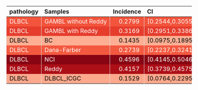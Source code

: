 <table class="table" style="margin-left: 0; margin-right: auto;">
 <thead>
  <tr>
   <th style="text-align:left;"> pathology </th>
   <th style="text-align:left;"> Samples </th>
   <th style="text-align:right;"> Incidence </th>
   <th style="text-align:left;"> CI </th>
  </tr>
 </thead>
<tbody>
  <tr>
   <td style="text-align:left;color: rgba(255, 255, 255, 255) !important;background-color: rgba(242, 84, 60, 255) !important;border-left:1px solid #DDDDDD;white-space: nowrap;"> DLBCL </td>
   <td style="text-align:left;color: rgba(255, 255, 255, 255) !important;background-color: rgba(242, 84, 60, 255) !important;border-left:1px solid #DDDDDD;white-space: nowrap;"> GAMBL without Reddy </td>
   <td style="text-align:right;color: rgba(255, 255, 255, 255) !important;background-color: rgba(242, 84, 60, 255) !important;border-left:1px solid #DDDDDD;white-space: nowrap;"> <span style="     color: rgba(255, 255, 255, 255) !important;border-radius: 4px; padding-right: 4px; padding-left: 4px; background-color: rgba(242, 84, 60, 255) !important;">0.2799</span> </td>
   <td style="text-align:left;color: rgba(255, 255, 255, 255) !important;background-color: rgba(242, 84, 60, 255) !important;border-left:1px solid #DDDDDD;white-space: nowrap;"> [0.2544,0.3055] </td>
  </tr>
  <tr>
   <td style="text-align:left;color: rgba(255, 255, 255, 255) !important;background-color: rgba(230, 61, 45, 255) !important;border-left:1px solid #DDDDDD;white-space: nowrap;"> DLBCL </td>
   <td style="text-align:left;color: rgba(255, 255, 255, 255) !important;background-color: rgba(230, 61, 45, 255) !important;border-left:1px solid #DDDDDD;white-space: nowrap;"> GAMBL with Reddy </td>
   <td style="text-align:right;color: rgba(255, 255, 255, 255) !important;background-color: rgba(230, 61, 45, 255) !important;border-left:1px solid #DDDDDD;white-space: nowrap;"> <span style="     color: rgba(255, 255, 255, 255) !important;border-radius: 4px; padding-right: 4px; padding-left: 4px; background-color: rgba(230, 61, 45, 255) !important;">0.3169</span> </td>
   <td style="text-align:left;color: rgba(255, 255, 255, 255) !important;background-color: rgba(230, 61, 45, 255) !important;border-left:1px solid #DDDDDD;white-space: nowrap;"> [0.2951,0.3386] </td>
  </tr>
  <tr>
   <td style="text-align:left;color: rgba(0, 0, 0, 255) !important;background-color: rgba(253, 174, 147, 255) !important;border-left:1px solid #DDDDDD;white-space: nowrap;"> DLBCL </td>
   <td style="text-align:left;color: rgba(0, 0, 0, 255) !important;background-color: rgba(253, 174, 147, 255) !important;border-left:1px solid #DDDDDD;white-space: nowrap;"> BC </td>
   <td style="text-align:right;color: rgba(0, 0, 0, 255) !important;background-color: rgba(253, 174, 147, 255) !important;border-left:1px solid #DDDDDD;white-space: nowrap;"> <span style="     color: rgba(0, 0, 0, 255) !important;border-radius: 4px; padding-right: 4px; padding-left: 4px; background-color: rgba(253, 174, 147, 255) !important;">0.1435</span> </td>
   <td style="text-align:left;color: rgba(0, 0, 0, 255) !important;background-color: rgba(253, 174, 147, 255) !important;border-left:1px solid #DDDDDD;white-space: nowrap;"> [0.0975,0.1895] </td>
  </tr>
  <tr>
   <td style="text-align:left;color: rgba(255, 255, 255, 255) !important;background-color: rgba(243, 89, 63, 255) !important;border-left:1px solid #DDDDDD;white-space: nowrap;"> DLBCL </td>
   <td style="text-align:left;color: rgba(255, 255, 255, 255) !important;background-color: rgba(243, 89, 63, 255) !important;border-left:1px solid #DDDDDD;white-space: nowrap;"> Dana-Farber </td>
   <td style="text-align:right;color: rgba(255, 255, 255, 255) !important;background-color: rgba(243, 89, 63, 255) !important;border-left:1px solid #DDDDDD;white-space: nowrap;"> <span style="     color: rgba(255, 255, 255, 255) !important;border-radius: 4px; padding-right: 4px; padding-left: 4px; background-color: rgba(243, 89, 63, 255) !important;">0.2739</span> </td>
   <td style="text-align:left;color: rgba(255, 255, 255, 255) !important;background-color: rgba(243, 89, 63, 255) !important;border-left:1px solid #DDDDDD;white-space: nowrap;"> [0.2237,0.3241] </td>
  </tr>
  <tr>
   <td style="text-align:left;color: rgba(255, 255, 255, 255) !important;background-color: rgba(136, 5, 19, 255) !important;border-left:1px solid #DDDDDD;white-space: nowrap;"> DLBCL </td>
   <td style="text-align:left;color: rgba(255, 255, 255, 255) !important;background-color: rgba(136, 5, 19, 255) !important;border-left:1px solid #DDDDDD;white-space: nowrap;"> NCI </td>
   <td style="text-align:right;color: rgba(255, 255, 255, 255) !important;background-color: rgba(136, 5, 19, 255) !important;border-left:1px solid #DDDDDD;white-space: nowrap;"> <span style="     color: rgba(255, 255, 255, 255) !important;border-radius: 4px; padding-right: 4px; padding-left: 4px; background-color: rgba(136, 5, 19, 255) !important;">0.4596</span> </td>
   <td style="text-align:left;color: rgba(255, 255, 255, 255) !important;background-color: rgba(136, 5, 19, 255) !important;border-left:1px solid #DDDDDD;white-space: nowrap;"> [0.4145,0.5046] </td>
  </tr>
  <tr>
   <td style="text-align:left;color: rgba(255, 255, 255, 255) !important;background-color: rgba(173, 15, 23, 255) !important;border-left:1px solid #DDDDDD;white-space: nowrap;"> DLBCL </td>
   <td style="text-align:left;color: rgba(255, 255, 255, 255) !important;background-color: rgba(173, 15, 23, 255) !important;border-left:1px solid #DDDDDD;white-space: nowrap;"> Reddy </td>
   <td style="text-align:right;color: rgba(255, 255, 255, 255) !important;background-color: rgba(173, 15, 23, 255) !important;border-left:1px solid #DDDDDD;white-space: nowrap;"> <span style="     color: rgba(255, 255, 255, 255) !important;border-radius: 4px; padding-right: 4px; padding-left: 4px; background-color: rgba(173, 15, 23, 255) !important;">0.4157</span> </td>
   <td style="text-align:left;color: rgba(255, 255, 255, 255) !important;background-color: rgba(173, 15, 23, 255) !important;border-left:1px solid #DDDDDD;white-space: nowrap;"> [0.3739,0.4575] </td>
  </tr>
  <tr>
   <td style="text-align:left;color: rgba(0, 0, 0, 255) !important;background-color: rgba(253, 168, 140, 255) !important;border-left:1px solid #DDDDDD;white-space: nowrap;"> DLBCL </td>
   <td style="text-align:left;color: rgba(0, 0, 0, 255) !important;background-color: rgba(253, 168, 140, 255) !important;border-left:1px solid #DDDDDD;white-space: nowrap;"> DLBCL_ICGC </td>
   <td style="text-align:right;color: rgba(0, 0, 0, 255) !important;background-color: rgba(253, 168, 140, 255) !important;border-left:1px solid #DDDDDD;white-space: nowrap;"> <span style="     color: rgba(0, 0, 0, 255) !important;border-radius: 4px; padding-right: 4px; padding-left: 4px; background-color: rgba(253, 168, 140, 255) !important;">0.1529</span> </td>
   <td style="text-align:left;color: rgba(0, 0, 0, 255) !important;background-color: rgba(253, 168, 140, 255) !important;border-left:1px solid #DDDDDD;white-space: nowrap;"> [0.0764,0.2295] </td>
  </tr>
</tbody>
</table>